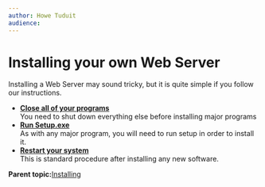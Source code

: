 ```yaml
---
author: Howe Tuduit
audience: 
---
```


# Installing your own Web Server

Installing a Web Server may sound tricky, but it is quite simple if you follow our instructions.

-   **[Close all of your programs](../tasks/closeprograms.md)**  
You need to shut down everything else before installing major programs
-   **[Run Setup.exe](../tasks/runsetup.md)**  
As with any major program, you will need to run setup in order to install it.
-   **[Restart your system](../tasks/restart.md)**  
This is standard procedure after installing any new software.

**Parent topic:**[Installing](../topics/installing.md)

